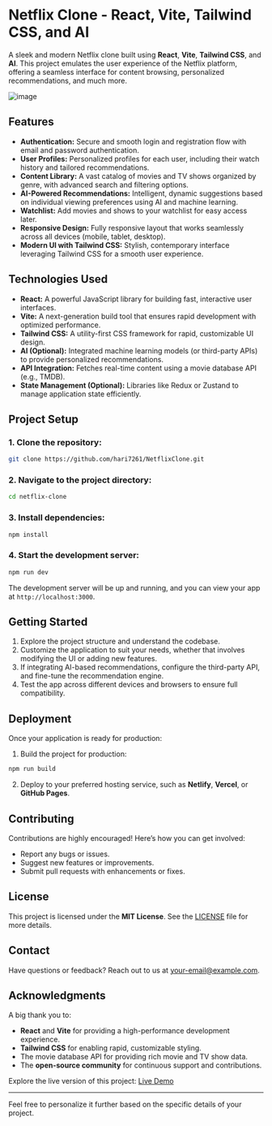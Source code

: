 

# **Netflix Clone - React, Vite, Tailwind CSS, and AI**

A sleek and modern Netflix clone built using **React**, **Vite**, **Tailwind CSS**, and **AI**. This project emulates the user experience of the Netflix platform, offering a seamless interface for content browsing, personalized recommendations, and much more.

![image](https://github.com/user-attachments/assets/94df8557-6078-4193-a361-b753f4c3d84f)


## **Features**

- **Authentication:** Secure and smooth login and registration flow with email and password authentication.
- **User Profiles:** Personalized profiles for each user, including their watch history and tailored recommendations.
- **Content Library:** A vast catalog of movies and TV shows organized by genre, with advanced search and filtering options.
- **AI-Powered Recommendations:** Intelligent, dynamic suggestions based on individual viewing preferences using AI and machine learning.
- **Watchlist:** Add movies and shows to your watchlist for easy access later.
- **Responsive Design:** Fully responsive layout that works seamlessly across all devices (mobile, tablet, desktop).
- **Modern UI with Tailwind CSS:** Stylish, contemporary interface leveraging Tailwind CSS for a smooth user experience.

## **Technologies Used**

- **React:** A powerful JavaScript library for building fast, interactive user interfaces.
- **Vite:** A next-generation build tool that ensures rapid development with optimized performance.
- **Tailwind CSS:** A utility-first CSS framework for rapid, customizable UI design.
- **AI (Optional):** Integrated machine learning models (or third-party APIs) to provide personalized recommendations.
- **API Integration:** Fetches real-time content using a movie database API (e.g., TMDB).
- **State Management (Optional):** Libraries like Redux or Zustand to manage application state efficiently.

## **Project Setup**

### 1. Clone the repository:

```bash
git clone https://github.com/hari7261/NetflixClone.git
```

### 2. Navigate to the project directory:

```bash
cd netflix-clone
```

### 3. Install dependencies:

```bash
npm install
```

### 4. Start the development server:

```bash
npm run dev
```

The development server will be up and running, and you can view your app at `http://localhost:3000`.

## **Getting Started**

1. Explore the project structure and understand the codebase.
2. Customize the application to suit your needs, whether that involves modifying the UI or adding new features.
3. If integrating AI-based recommendations, configure the third-party API, and fine-tune the recommendation engine.
4. Test the app across different devices and browsers to ensure full compatibility.

## **Deployment**

Once your application is ready for production:

1. Build the project for production:

```bash
npm run build
```

2. Deploy to your preferred hosting service, such as **Netlify**, **Vercel**, or **GitHub Pages**.

## **Contributing**

Contributions are highly encouraged! Here’s how you can get involved:

- Report any bugs or issues.
- Suggest new features or improvements.
- Submit pull requests with enhancements or fixes.

## **License**

This project is licensed under the **MIT License**. See the [LICENSE](LICENSE) file for more details.

## **Contact**

Have questions or feedback? Reach out to us at [your-email@example.com](mailto:your-email@example.com).

## **Acknowledgments**

A big thank you to:

- **React** and **Vite** for providing a high-performance development experience.
- **Tailwind CSS** for enabling rapid, customizable styling.
- The movie database API for providing rich movie and TV show data.
- The **open-source community** for continuous support and contributions.

Explore the live version of this project: [Live Demo](https://netflix-cllone.vercel.app/)

---

Feel free to personalize it further based on the specific details of your project.
